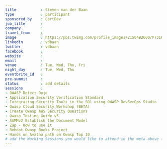 ```yaml
---
title           : Steven van der Baan
type            : participant
sponsored_by    : CertDev
job_title       :
company         :
travel_from     :
image           : https://pbs.twimg.com/profile_images/2150492060/P7310595_400x400.JPG
linkedin        : vdbaan
twitter         : vdbaan
facebook        :
website         :
email           :
venue           : Tue, Wed, Thu, Fri
night_day       : Tue, Wed, Thu
eventbrite_id   :
pre-summit      :
status          : add details
sessions        : 
- OWASP Defect Dojo
- Application Security Verification Standard
- Integrating Security Tools in the SDL using OWASP DevSecOps Studio
- Owasp Cloud Security Workshop (BETA)
- Create Owasp AWS Security Questions
- Owasp Testing Guide v5
- SAMMv2 Establish the Document Model
- Zap - How to use it
- Reboot Owasp Books Project
- Hands on Avatao path on Owasp Top 10
# add the Working Sessions you would like to attend in the meta above (use the session's title) e.g. sessions (one per line): -Security Playbooks Diagrams -Hackathon Daily Sessions
---
```


<!-- put more details about participant here -->
